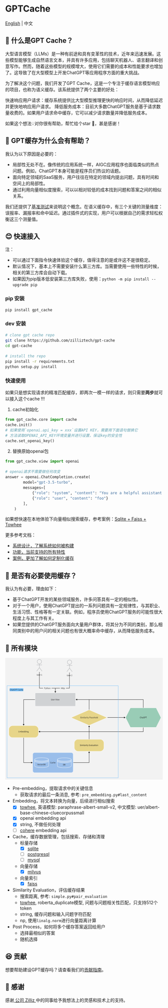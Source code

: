 # GPTCache

[English](README-CN.md) | 中文

## 🤠 什么是GPT Cache？

大型语言模型（LLMs）是一种有前途和具有变革性的技术，近年来迅速发展。这些模型能够生成自然语言文本，并具有许多应用，包括聊天机器人、语言翻译和创意写作。然而，随着这些模型的规模增大，使用它们需要的成本和性能要求也增加了。这导致了在大型模型上开发ChatGPT等应用程序方面的重大挑战。

为了解决这个问题，我们开发了GPT Cache，这是一个专注于缓存语言模型响应的项目，也称为语义缓存。该系统提供了两个主要的好处：

快速响应用户请求：缓存系统提供比大型模型推理更快的响应时间，从而降低延迟并更快地响应用户请求。
降低服务成本：目前大多数ChatGPT服务是基于请求数量收费的。如果用户请求命中缓存，它可以减少请求数量并降低服务成本。

如果这个想法💡对你很有帮助，帮忙给个star 🌟，甚是感谢！

## 🤔 GPT缓存为什么会有帮助？

我认为以下原因是必要的：

- 局部性无处不在。像传统的应用系统一样，AIGC应用程序也面临类似的热点问题。例如，ChatGPT本身可能是程序员们热议的话题。
- 面向特定领域的SaaS服务，用户往往在特定的领域内提出问题，具有时间和空间上的局部性。
- 通过利用向量相似度搜索，可以以相对较低的成本找到问题和答案之间的相似关系。

我们还提供了[基准测试](https://github.com/zilliztech/gpt-cache/blob/main/example/benchmark/benchmark_sqlite_faiss_towhee.py)来说明这个概念。在语义缓存中，有三个关键的测量维度：误报率、漏报率和命中延迟。通过插件式的实现，用户可以根据自己的需求轻松权衡这三个测量值。

## 😊 快速接入

注：
- 可以通过下面指令快速体验这个缓存，值得注意的是或许这不是很稳定。
- 默认情况下，基本上不需要安装什么第三方库。当需要使用一些特性的时候，相关的第三方库会自动下载。
- 如果因为pip版本低安装第三方库失败，使用：`python -m pip install --upgrade pip`

### pip 安装

```bash
pip install gpt_cache
```

### dev 安装

```bash
# clone gpt cache repo
git clone https://github.com/zilliztech/gpt-cache
cd gpt-cache

# install the repo
pip install -r requirements.txt
python setup.py install
```

### 快速使用

如果只是想实现请求的精准匹配缓存，即两次一模一样的请求，则只需要**两步**就可以接入这个cache !!!

1. cache初始化
```python
from gpt_cache.core import cache
cache.init()
# 如果使用`openai.api_key = xxx`设置API KEY，需要用下面语句替换它
# 方法读取OPENAI_API_KEY环境变量并进行设置，保证key的安全性 
cache.set_openai_key()
```
2. 替换原始openai包
```python
from gpt_cache.view import openai

# openai请求不需要做任何改变
answer = openai.ChatCompletion.create(
        model="gpt-3.5-turbo",
        messages=[
            {"role": "system", "content": "You are a helpful assistant."},
            {"role": "user", "content": "foo"}
        ],
    )
```

如果想快速在本地体验下向量相似搜索缓存，参考案例：[Sqlite + Faiss + Towhee](example/sqlite_faiss_towhee/sqlite_faiss_towhee.py)

更多参考文档：

- [系统设计，了解系统如何被构建](doc/system-cn.md)
- [功能，当前支持的所有特性](doc/feature_cn.md)
- [案例，更加了解如何定制化缓存](example/example.md)

## 🤔 是否有必要使用缓存？

我认为有必要，理由如下：

- 基于ChatGPT开发的某些领域服务，许多问答具有一定的相似性。
- 对于一个用户，使用ChatGPT提出的一系列问题具有一定规律性，与其职业、生活习惯、性格等有一定关联。例如，程序员使用ChatGPT服务的可能性很大程度上与其工作有关。
- 如果您提供的ChatGPT服务面向大量用户群体，将其分为不同的类别，那么相同类别中的用户问的相关问题也有很大概率命中缓存，从而降低服务成本。

## 🤗 所有模块

![GPTCache Struct](doc/GPTCacheStructure.png)

- Pre-embedding，提取请求中的关键信息
  - 获取请求的最后一条消息, 参考: `pre_embedding.py#last_content`
- Embedding，将文本转换为向量，后续进行相似搜索
  - [x] [towhee](https://towhee.io/), 英语模型: paraphrase-albert-small-v2, 中文模型: uer/albert-base-chinese-cluecorpussmall
  - [x] openai embedding api
  - [x] string, 不做任何处理
  - [ ] [cohere](https://docs.cohere.ai/reference/embed) embedding api  
- Cache，缓存数据管理，包括搜索、存储和清理
  - 标量存储
    - [x] [sqlite](https://sqlite.org/docs.html)
    - [ ] [postgresql](https://www.postgresql.org/)
    - [ ] [mysql](https://www.mysql.com/)
  - 向量存储
    - [x] [milvus](https://milvus.io/)
  - 向量索引
    - [x] [faiss](https://faiss.ai/)
- Similarity Evaluation，评估缓存结果
  - 搜索距离, 参考: `simple.py#pair_evaluation`
  - [towhee](https://towhee.io/), roberta_duplicate模型, 问题与问题相关性匹配，只支持512个token
  - string, 缓存问题和输入问题字符匹配
  - np, 使用`linalg.norm`进行向量距离计算
- Post Process，如何将多个缓存答案返回给用户
  - 选择最相似的答案
  - 随机选择

## 😆 贡献
想要帮助建设GPT缓存吗？请查看我们的[贡献指南](doc/contributing.md)。

## 🙏 感谢

感谢[ 公司 Zilliz ](https://zilliz.com/)中的同事给予我想法上的灵感和技术上的支持。